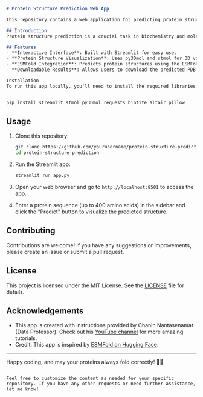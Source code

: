 ```markdown
# Protein Structure Prediction Web App

This repository contains a web application for predicting protein structures using the ESMFold model from Meta. The app is built with Python and Streamlit, providing an interactive interface for users to input protein sequences and visualize the predicted 3D structures.

## Introduction
Protein structure prediction is a crucial task in biochemistry and molecular biology. This web app leverages the ESMFold model to predict protein structures from amino acid sequences. The app is designed to be user-friendly and educational, making it a valuable tool for students, educators, and researchers.

## Features
- **Interactive Interface**: Built with Streamlit for easy use.
- **Protein Structure Visualization**: Uses py3Dmol and stmol for 3D visualization.
- **ESMFold Integration**: Predicts protein structures using the ESMFold model from Meta.
- **Downloadable Results**: Allows users to download the predicted PDB files.

Installation
To run this app locally, you'll need to install the required libraries. You can do this using pip:


pip install streamlit stmol py3Dmol requests biotite altair pillow
```

## Usage
1. Clone this repository:
    ```bash
    git clone https://github.com/yourusername/protein-structure-prediction.git
    cd protein-structure-prediction
    ```

2. Run the Streamlit app:
    ```bash
    streamlit run app.py
    ```

3. Open your web browser and go to `http://localhost:8501` to access the app.

4. Enter a protein sequence (up to 400 amino acids) in the sidebar and click the "Predict" button to visualize the predicted structure.

## Contributing
Contributions are welcome! If you have any suggestions or improvements, please create an issue or submit a pull request.

## License
This project is licensed under the MIT License. See the [LICENSE](LICENSE) file for details.

## Acknowledgements
- This app is created with instructions provided by Chanin Nantasenamat (Data Professor). Check out his [YouTube channel](https://youtube.com/dataprofessor) for more amazing tutorials.
- Credit: This app is inspired by [ESMFold on Hugging Face](https://huggingface.co/spaces/osanseviero/esmfold).

---

Happy coding, and may your proteins always fold correctly! 🧬✨
```

Feel free to customize the content as needed for your specific repository. If you have any other requests or need further assistance, let me know!
